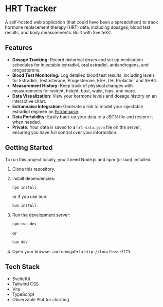 # HRT Tracker

A self-hosted web application (that could have been a spreadsheet) to track hormone replacement therapy (HRT) data, including dosages, blood test results, and body measurements. Built with SvelteKit.

## Features

-   **Dosage Tracking:** Record historical doses and set up medication schedules for injectable estradiol, oral estradiol, antiandrogens, and progesterone.
-   **Blood Test Monitoring:** Log detailed blood test results, including levels for Estradiol, Testosterone, Progesterone, FSH, LH, Prolactin, and SHBG.
-   **Measurement History:** Keep track of physical changes with measurements for weight, height, bust, waist, hips, and more.
-   **Data Visualization:** View your hormone levels and dosage history on an interactive chart.
-   **Estrannaise Integration:** Generate a link to model your injectable estradiol regimen on [Estrannaise](https://estrannai.se/).
-   **Data Portability:** Easily back up your data to a JSON file and restore it when needed.
-   **Private:** Your data is saved to a `hrt-data.json` file on the server, ensuring you have full control over your information.

## Getting Started

To run this project locally, you'll need Node.js and npm (or bun) installed.

1.  Clone this repository.

2.  Install dependencies:
    ```bash
    npm install
    ```
    or if you use bun:
    ```bash
    bun install
    ```

3.  Run the development server:
    ```bash
    npm run dev
    ```
    or
    ```bash
    bun dev
    ```

4.  Open your browser and navigate to `http://localhost:5173`.

## Tech Stack

-   SvelteKit
-   Tailwind CSS
-   Vite
-   TypeScript
-   Observable Plot for charting
